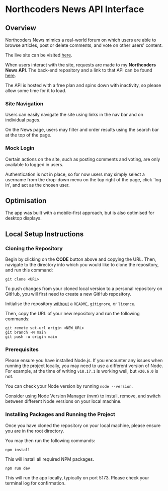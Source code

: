 # Northcoders News API Interface

## Overview

Northcoders News mimics a real-world forum on which users are able to browse articles, post or delete comments, and vote on other users' content.

The live site can be visited [here](https://northcoders-news-api-interface.netlify.app/).

When users interact with the site, requests are made to my **Northcoders News API**. The back-end repository and a link to that API can be found [here](https://github.com/gcpearse/northcoders-news-api).

The API is hosted with a free plan and spins down with inactivity, so please allow some time for it to load.

### Site Navigation

Users can easily navigate the site using links in the nav bar and on individual pages.

On the News page, users may filter and order results using the search bar at the top of the page.

### Mock Login

Certain actions on the site, such as posting comments and voting, are only available to logged in users.

Authentication is not in place, so for now users may simply select a username from the drop-down menu on the top right of the page, click 'log in', and act as the chosen user.

## Optimisation

The app was built with a mobile-first approach, but is also optimised for desktop displays.

## Local Setup Instructions

### Cloning the Repository

Begin by clicking on the **CODE** button above and copying the URL. Then, navigate to the directory into which you would like to clone the repository, and run this command:

```
git clone <URL>
```

To push changes from your cloned local version to a personal repository on GitHub, you will first need to create a new GitHub repository. 

Initialise the repository <u>without</u> a `README`, `gitignore`, or `licence`.

Then, copy the URL of your new repository and run the following commands:

```
git remote set-url origin <NEW_URL>
git branch -M main
git push -u origin main
```

### Prerequisites

Please ensure you have installed Node.js. If you encounter any issues when running the project locally, you may need to use a different version of Node. For example, at the time of writing `v18.17.1` is working well, but `v20.6.0` is not.

You can check your Node version by running `node --version`. 

Consider using Node Version Manager (nvm) to install, remove, and switch between different Node versions on your local machine.

### Installing Packages and Running the Project

Once you have cloned the repository on your local machine, please ensure you are in the root directory.

You may then run the following commands:

```
npm install
```

This will install all required NPM packages.

```
npm run dev
```

This will run the app locally, typically on port 5173. Please check your terminal log for confirmation.
